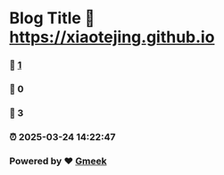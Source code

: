 # Blog Title :link: https://xiaotejing.github.io 
### :page_facing_up: [1](https://xiaotejing.github.io/tag.html) 
### :speech_balloon: 0 
### :hibiscus: 3 
### :alarm_clock: 2025-03-24 14:22:47 
### Powered by :heart: [Gmeek](https://github.com/Meekdai/Gmeek)

